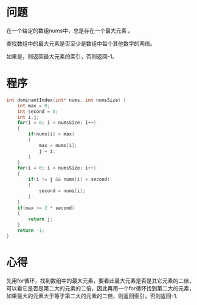 # 问题
在一个给定的数组nums中，总是存在一个最大元素 。

查找数组中的最大元素是否至少是数组中每个其他数字的两倍。

如果是，则返回最大元素的索引，否则返回-1。
# 程序
```C
int dominantIndex(int* nums, int numsSize) {
    int max = 0;
    int second = 0;
    int i,j;
    for(i = 0; i < numsSize; i++)
    {
        if(nums[i] > max)
        {
            max = nums[i];
            j = i;
        }
    }
    for(i = 0; i < numsSize; i++)
    {
        if(i != j && nums[i] > second)
        {
            second = nums[i];
        }
    }
    if(max >= 2 * second)
    {
        return j;
    }
    return -1;
}
```
# 心得
先用for循环，找到数组中的最大元素，要看此最大元素是否是其它元素的二倍，可以看它是否是第二大的元素的二倍，因此再用一个for循环找到第二大的元素，如果最大的元素大于等于第二大的元素的二倍，则返回索引，否则返回-1.